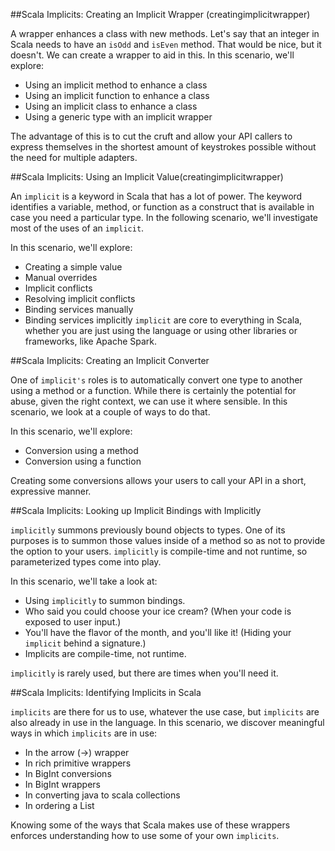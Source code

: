 ##Scala Implicits: Creating an Implicit Wrapper (creatingimplicitwrapper)

A wrapper enhances a class with new methods. Let's say that an integer in Scala needs to have an ```isOdd``` and ```isEven``` method. That would be nice, but it doesn't. We can create a wrapper to aid in this.
In this scenario, we'll explore:

* Using an implicit method to enhance a class
* Using an implicit function to enhance a class
* Using an implicit class to enhance a class
* Using a generic type with an implicit wrapper

The advantage of this is to cut the cruft and allow your API callers to express themselves in the shortest amount of keystrokes possible without the need for multiple adapters.


##Scala Implicits: Using an Implicit Value(creatingimplicitwrapper)

An ```implicit``` is a keyword in Scala that has a lot of power. The keyword identifies a variable, method, or function as a construct that is available in case you need a particular type. In the following scenario, we'll investigate most of the uses of an ```implicit```.

In this scenario, we'll explore:

* Creating a simple value
* Manual overrides
* Implicit conflicts
* Resolving implicit conflicts
* Binding services manually
* Binding services implicitly
```implicit``` are core to everything in Scala, whether you are just using the language or using other libraries or frameworks, like Apache Spark.
  
##Scala Implicits: Creating an Implicit Converter

One of ```implicit's``` roles is to automatically convert one type to another using a method or a function. While there is certainly the potential for abuse, given the right context, we can use it where sensible. In this scenario, we look at a couple of ways to do that.

In this scenario, we'll explore:

* Conversion using a method
* Conversion using a function

Creating some conversions allows your users to call your API in a short, expressive manner.

##Scala Implicits: Looking up Implicit Bindings with Implicitly

```implicitly``` summons previously bound objects to types. One of its purposes is to summon those values inside of a method so as not to provide the option to your users. ```implicitly``` is compile-time and not runtime, so parameterized types come into play.

In this scenario, we'll take a look at:

* Using ```implicitly``` to summon bindings.
* Who said you could choose your ice cream? (When your code is exposed to user input.)
* You'll have the flavor of the month, and you'll like it! (Hiding your ```implicit``` behind a signature.)
* Implicits are compile-time, not runtime.

```implicitly``` is rarely used, but there are times when you'll need it.

##Scala Implicits: Identifying Implicits in Scala

```implicits``` are there for us to use, whatever the use case, but ```implicits``` are also already in use in the language. In this scenario, we discover meaningful ways in which ```implicits``` are in use:

* In the arrow (->) wrapper
* In rich primitive wrappers
* In BigInt conversions
* In BigInt wrappers
* In converting java to scala collections
* In ordering a List

Knowing some of the ways that Scala makes use of these wrappers enforces understanding how to use some of your own ```implicits```.